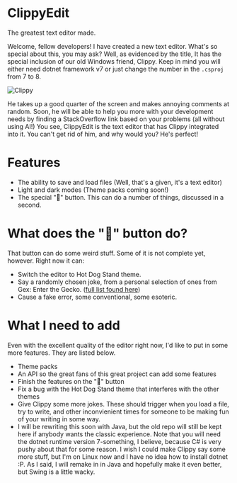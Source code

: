 # ClippyEdit
The greatest text editor made.

Welcome, fellow developers! I have created a new text editor. What's so special about this, you may ask? Well, as evidenced by the title, It has the special inclusion of our old Windows friend, Clippy. Keep in mind you will either need dotnet framework v7 or just change the number in the <code>.csproj</code> from 7 to 8.

<img src="https://upload.wikimedia.org/wikipedia/en/d/db/Clippy-letter.PNG" alt="Clippy" title="It's him.">

He takes up a good quarter of the screen and makes annoying comments at random. Soon, he will be able to help you more with your development needs by finding a StackOverflow link based on your problems (all without using AI!) You see, ClippyEdit is the text editor that has Clippy integrated into it. You can't get rid of him, and why would you? He's perfect!

# Features

- The ability to save and load files (Well, that's a given, it's a text editor)
- Light and dark modes (Theme packs coming soon!)
- The special "📎" button. This can do a number of things, discussed in a second.

# What does the "📎" button do?

That button can do some weird stuff. Some of it is not complete yet, however. Right now it can:

- Switch the editor to Hot Dog Stand theme.
- Say a randomly chosen joke, from a personal selection of ones from Gex: Enter the Gecko. ([full list found here](https://gex.fandom.com/wiki/List_of_quotes_in_Gex:_Enter_the_Gecko))
- Cause a fake error, some conventional, some esoteric.

# What I need to add

Even with the excellent quality of the editor right now, I'd like to put in some more features. They are listed below.

- Theme packs
- An API so the great fans of this great project can add some features
- Finish the features on the "📎" button
- Fix a bug with the Hot Dog Stand theme that interferes with the other themes
- Give Clippy some more jokes. These should trigger when you load a file, try to write, and other inconvienient times for someone to be making fun of your writing in some way.
- I will be rewriting this soon with Java, but the old repo will still be kept here if anybody wants the classic experience. Note that you will need the dotnet runtime version 7-something, I believe, because C# is very pushy about that for some reason. I wish I could make Clippy say some more stuff, but I'm on Linux now and I have no idea how to install dotnet :P. As I said, I will remake in in Java and hopefully make it even better, but Swing is a little wacky.
